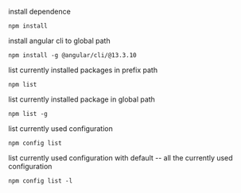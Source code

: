 install dependence
```
npm install
```

install angular cli to global path
```
npm install -g @angular/cli/@13.3.10
```

list currently installed packages in prefix path
```
npm list
```

list currently installed package in global path
```
npm list -g
```

list currently used configuration
```
npm config list
```

list currently used configuration with default -- all the currently used configuration
```
npm config list -l
```

